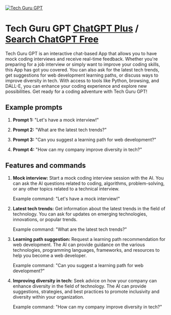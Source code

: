 
[![Tech Guru GPT](https://files.oaiusercontent.com/file-BRN7MN19PBg9XMgmE4eIFq3Q?se=2123-10-17T03%3A40%3A23Z&sp=r&sv=2021-08-06&sr=b&rscc=max-age%3D31536000%2C%20immutable&rscd=attachment%3B%20filename%3Ddb381b2f-d85a-49fc-915d-a6851be5b9f3.png&sig=8nUDNqNV/KdK9Qb%2BNoqKfEaO2EVjh44kBDc4s85heVM%3D)](https://chat.openai.com/g/g-EGHIlyWQB-tech-guru-gpt)

# Tech Guru GPT [ChatGPT Plus](https://chat.openai.com/g/g-EGHIlyWQB-tech-guru-gpt) / [Search ChatGPT Free](https://gptcall.net/index.html#/?search=Tech%20Guru%20GPT)

Tech Guru GPT is an interactive chat-based App that allows you to have mock coding interviews and receive real-time feedback. Whether you're preparing for a job interview or simply want to improve your coding skills, this App has got you covered. You can also ask for the latest tech trends, get suggestions for web development learning paths, or discuss ways to improve diversity in tech. With access to tools like Python, browsing, and DALL-E, you can enhance your coding experience and explore new possibilities. Get ready for a coding adventure with Tech Guru GPT!

## Example prompts

1. **Prompt 1:** "Let's have a mock interview!"

2. **Prompt 2:** "What are the latest tech trends?"

3. **Prompt 3:** "Can you suggest a learning path for web development?"

4. **Prompt 4:** "How can my company improve diversity in tech?"

## Features and commands

1. **Mock interview:** Start a mock coding interview session with the AI. You can ask the AI questions related to coding, algorithms, problem-solving, or any other topics related to a technical interview.

   Example command: "Let's have a mock interview!"

2. **Latest tech trends:** Get information about the latest trends in the field of technology. You can ask for updates on emerging technologies, innovations, or popular trends.

   Example command: "What are the latest tech trends?"

3. **Learning path suggestion:** Request a learning path recommendation for web development. The AI can provide guidance on the various technologies, programming languages, frameworks, and resources to help you become a web developer.

   Example command: "Can you suggest a learning path for web development?"

4. **Improving diversity in tech:** Seek advice on how your company can enhance diversity in the field of technology. The AI can provide suggestions, strategies, and best practices to promote inclusivity and diversity within your organization.

   Example command: "How can my company improve diversity in tech?"



